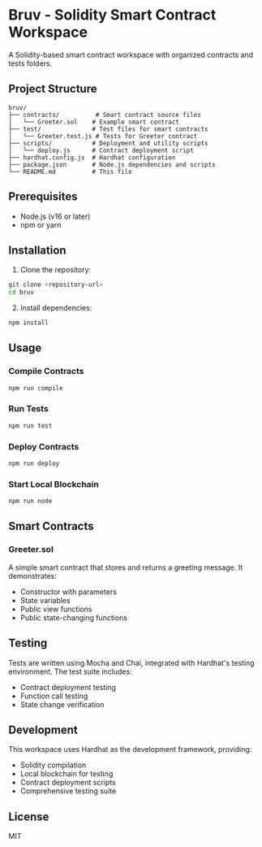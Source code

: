 # Bruv - Solidity Smart Contract Workspace

A Solidity-based smart contract workspace with organized contracts and tests folders.

## Project Structure

```
bruv/
├── contracts/          # Smart contract source files
│   └── Greeter.sol    # Example smart contract
├── test/              # Test files for smart contracts
│   └── Greeter.test.js # Tests for Greeter contract
├── scripts/           # Deployment and utility scripts
│   └── deploy.js      # Contract deployment script
├── hardhat.config.js  # Hardhat configuration
├── package.json       # Node.js dependencies and scripts
└── README.md          # This file
```

## Prerequisites

- Node.js (v16 or later)
- npm or yarn

## Installation

1. Clone the repository:
```bash
git clone <repository-url>
cd bruv
```

2. Install dependencies:
```bash
npm install
```

## Usage

### Compile Contracts
```bash
npm run compile
```

### Run Tests
```bash
npm run test
```

### Deploy Contracts
```bash
npm run deploy
```

### Start Local Blockchain
```bash
npm run node
```

## Smart Contracts

### Greeter.sol
A simple smart contract that stores and returns a greeting message. It demonstrates:
- Constructor with parameters
- State variables
- Public view functions
- Public state-changing functions

## Testing

Tests are written using Mocha and Chai, integrated with Hardhat's testing environment. The test suite includes:
- Contract deployment testing
- Function call testing
- State change verification

## Development

This workspace uses Hardhat as the development framework, providing:
- Solidity compilation
- Local blockchain for testing
- Contract deployment scripts
- Comprehensive testing suite

## License

MIT